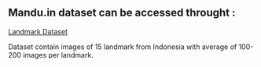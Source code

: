 ## Mandu.in dataset can be accessed throught : 

[Landmark Dataset](https://github.com/mrsambaga/Bangkit-Capstone-Dataset)

Dataset contain images of 15 landmark from Indonesia with average of 100-200 images per landmark.
